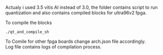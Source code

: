 Actualy i used 3.5 vitis AI instead of 3.0, the folder contains script to run quantization and also contains compiled blocks for ultra96v2 fpga. 

To compile the blocks 
```
./qt_and_compile_sh

```
To Comile for other fpga boards change arch.json file accordingly.  
Log file contains logs of compilation process.
